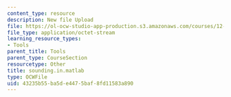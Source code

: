 ```yaml
---
content_type: resource
description: New file Upload
file: https://ol-ocw-studio-app-production.s3.amazonaws.com/courses/12-811-tropical-meteorology-spring-2011/43235b55ba5de4475baf8fd11583a890_sounding.in.matlab
file_type: application/octet-stream
learning_resource_types:
- Tools
parent_title: Tools
parent_type: CourseSection
resourcetype: Other
title: sounding.in.matlab
type: OCWFile
uid: 43235b55-ba5d-e447-5baf-8fd11583a890
---
```


